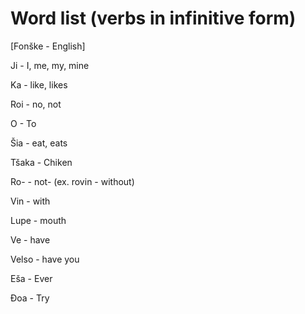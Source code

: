 # Word list (verbs in infinitive form)
[Fonške - English]

Ji - I, me, my, mine

Ka - like, likes

Roi - no, not

O - To

Šia - eat, eats

Tšaka - Chiken

Ro- - not- (ex. rovin - without)

Vin - with

Lupe - mouth

Ve - have

Velso - have you

Eša - Ever

Ðoa - Try
